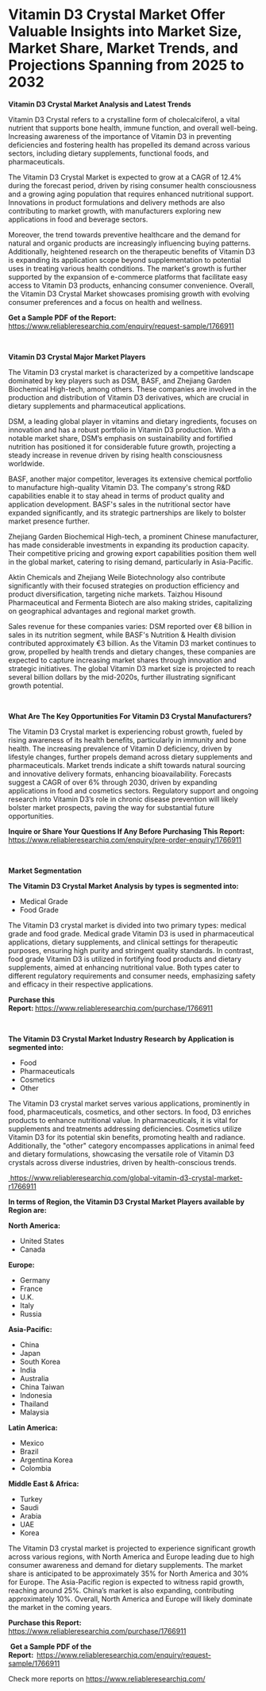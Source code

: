 <p><h1>Vitamin D3 Crystal Market Offer Valuable Insights into Market Size, Market Share, Market Trends, and Projections Spanning from 2025 to 2032</h1></p><p><strong>Vitamin D3 Crystal Market Analysis and Latest Trends</strong></p>
<p><p>Vitamin D3 Crystal refers to a crystalline form of cholecalciferol, a vital nutrient that supports bone health, immune function, and overall well-being. Increasing awareness of the importance of Vitamin D3 in preventing deficiencies and fostering health has propelled its demand across various sectors, including dietary supplements, functional foods, and pharmaceuticals.</p><p>The Vitamin D3 Crystal Market is expected to grow at a CAGR of 12.4% during the forecast period, driven by rising consumer health consciousness and a growing aging population that requires enhanced nutritional support. Innovations in product formulations and delivery methods are also contributing to market growth, with manufacturers exploring new applications in food and beverage sectors.</p><p>Moreover, the trend towards preventive healthcare and the demand for natural and organic products are increasingly influencing buying patterns. Additionally, heightened research on the therapeutic benefits of Vitamin D3 is expanding its application scope beyond supplementation to potential uses in treating various health conditions. The market's growth is further supported by the expansion of e-commerce platforms that facilitate easy access to Vitamin D3 products, enhancing consumer convenience. Overall, the Vitamin D3 Crystal Market showcases promising growth with evolving consumer preferences and a focus on health and wellness.</p></p>
<p><strong>Get a Sample PDF of the Report:&nbsp;</strong> <a href="https://www.reliableresearchiq.com/enquiry/request-sample/1766911?utm_campaign=1141&utm_medium=2&utm_source=Github&utm_content=ia&utm_term=02022025&utm_id=vitamin-d3-crystal">https://www.reliableresearchiq.com/enquiry/request-sample/1766911</a></p>
<p>&nbsp;</p>
<p><strong>Vitamin D3 Crystal Major Market Players</strong></p>
<p><p>The Vitamin D3 crystal market is characterized by a competitive landscape dominated by key players such as DSM, BASF, and Zhejiang Garden Biochemical High-tech, among others. These companies are involved in the production and distribution of Vitamin D3 derivatives, which are crucial in dietary supplements and pharmaceutical applications.</p><p>DSM, a leading global player in vitamins and dietary ingredients, focuses on innovation and has a robust portfolio in Vitamin D3 production. With a notable market share, DSM’s emphasis on sustainability and fortified nutrition has positioned it for considerable future growth, projecting a steady increase in revenue driven by rising health consciousness worldwide.</p><p>BASF, another major competitor, leverages its extensive chemical portfolio to manufacture high-quality Vitamin D3. The company's strong R&D capabilities enable it to stay ahead in terms of product quality and application development. BASF's sales in the nutritional sector have expanded significantly, and its strategic partnerships are likely to bolster market presence further.</p><p>Zhejiang Garden Biochemical High-tech, a prominent Chinese manufacturer, has made considerable investments in expanding its production capacity. Their competitive pricing and growing export capabilities position them well in the global market, catering to rising demand, particularly in Asia-Pacific.</p><p>Aktin Chemicals and Zhejiang Weile Biotechnology also contribute significantly with their focused strategies on production efficiency and product diversification, targeting niche markets. Taizhou Hisound Pharmaceutical and Fermenta Biotech are also making strides, capitalizing on geographical advantages and regional market growth.</p><p>Sales revenue for these companies varies: DSM reported over €8 billion in sales in its nutrition segment, while BASF's Nutrition & Health division contributed approximately €3 billion. As the Vitamin D3 market continues to grow, propelled by health trends and dietary changes, these companies are expected to capture increasing market shares through innovation and strategic initiatives. The global Vitamin D3 market size is projected to reach several billion dollars by the mid-2020s, further illustrating significant growth potential.</p></p>
<p>&nbsp;</p>
<p><strong>What Are The Key Opportunities For Vitamin D3 Crystal Manufacturers?</strong></p>
<p><p>The Vitamin D3 Crystal market is experiencing robust growth, fueled by rising awareness of its health benefits, particularly in immunity and bone health. The increasing prevalence of Vitamin D deficiency, driven by lifestyle changes, further propels demand across dietary supplements and pharmaceuticals. Market trends indicate a shift towards natural sourcing and innovative delivery formats, enhancing bioavailability. Forecasts suggest a CAGR of over 6% through 2030, driven by expanding applications in food and cosmetics sectors. Regulatory support and ongoing research into Vitamin D3’s role in chronic disease prevention will likely bolster market prospects, paving the way for substantial future opportunities.</p></p>
<p><strong>Inquire or Share Your Questions If Any Before Purchasing This Report:</strong> <a href="https://www.reliableresearchiq.com/enquiry/pre-order-enquiry/1766911?utm_campaign=1141&utm_medium=2&utm_source=Github&utm_content=ia&utm_term=02022025&utm_id=vitamin-d3-crystal">https://www.reliableresearchiq.com/enquiry/pre-order-enquiry/1766911</a></p>
<p>&nbsp;</p>
<p><strong>Market Segmentation</strong></p>
<p><strong>The Vitamin D3 Crystal Market Analysis by types is segmented into:</strong></p>
<p><ul><li>Medical Grade</li><li>Food Grade</li></ul></p>
<p><p>The Vitamin D3 crystal market is divided into two primary types: medical grade and food grade. Medical grade Vitamin D3 is used in pharmaceutical applications, dietary supplements, and clinical settings for therapeutic purposes, ensuring high purity and stringent quality standards. In contrast, food grade Vitamin D3 is utilized in fortifying food products and dietary supplements, aimed at enhancing nutritional value. Both types cater to different regulatory requirements and consumer needs, emphasizing safety and efficacy in their respective applications.</p></p>
<p><strong>Purchase this Report:&nbsp;</strong><a href="https://www.reliableresearchiq.com/purchase/1766911?utm_campaign=1141&utm_medium=2&utm_source=Github&utm_content=ia&utm_term=02022025&utm_id=vitamin-d3-crystal">https://www.reliableresearchiq.com/purchase/1766911</a></p>
<p>&nbsp;</p>
<p><strong>The Vitamin D3 Crystal Market Industry Research by Application is segmented into:</strong></p>
<p><ul><li>Food</li><li>Pharmaceuticals</li><li>Cosmetics</li><li>Other</li></ul></p>
<p><p>The Vitamin D3 crystal market serves various applications, prominently in food, pharmaceuticals, cosmetics, and other sectors. In food, D3 enriches products to enhance nutritional value. In pharmaceuticals, it is vital for supplements and treatments addressing deficiencies. Cosmetics utilize Vitamin D3 for its potential skin benefits, promoting health and radiance. Additionally, the "other" category encompasses applications in animal feed and dietary formulations, showcasing the versatile role of Vitamin D3 crystals across diverse industries, driven by health-conscious trends.</p></p>
<p><a href="https://www.reliableresearchiq.com/global-vitamin-d3-crystal-market-r1766911?utm_campaign=1141&utm_medium=2&utm_source=Github&utm_content=ia&utm_term=02022025&utm_id=vitamin-d3-crystal">&nbsp;https://www.reliableresearchiq.com/global-vitamin-d3-crystal-market-r1766911</a></p>
<p><strong>In terms of Region, the Vitamin D3 Crystal Market Players available by Region are:</strong></p>
<p>
    <p> <strong> North America: </strong>
        <ul>
            <li>United States</li>
            <li>Canada</li>
        </ul>
        </p> 
    <p> <strong> Europe: </strong>
        <ul>
            <li>Germany</li>
            <li>France</li>
            <li>U.K.</li>
            <li>Italy</li>
            <li>Russia</li>
        </ul>
        </p> 
    <p> <strong> Asia-Pacific: </strong>
        <ul>
            <li>China</li>
            <li>Japan</li>
            <li>South Korea</li>
            <li>India</li>
            <li>Australia</li>
            <li>China Taiwan</li>
            <li>Indonesia</li>
            <li>Thailand</li>
            <li>Malaysia</li>
        </ul>
        </p> 
    <p> <strong> Latin America: </strong>
        <ul>
            <li>Mexico</li>
            <li>Brazil</li>
            <li>Argentina Korea</li>
            <li>Colombia</li>
        </ul>
        </p> 
    <p> <strong> Middle East & Africa: </strong>
        <ul>
            <li>Turkey</li>
            <li>Saudi</li>
            <li>Arabia</li>
            <li>UAE</li>
            <li>Korea</li>
        </ul>
    </p>
    </p>
<p><p>The Vitamin D3 crystal market is projected to experience significant growth across various regions, with North America and Europe leading due to high consumer awareness and demand for dietary supplements. The market share is anticipated to be approximately 35% for North America and 30% for Europe. The Asia-Pacific region is expected to witness rapid growth, reaching around 25%. China’s market is also expanding, contributing approximately 10%. Overall, North America and Europe will likely dominate the market in the coming years.</p></p>
<p><strong>Purchase this Report: </strong><a href="https://www.reliableresearchiq.com/purchase/1766911?utm_campaign=1141&utm_medium=2&utm_source=Github&utm_content=ia&utm_term=02022025&utm_id=vitamin-d3-crystal">https://www.reliableresearchiq.com/purchase/1766911</a></p>
<p>&nbsp;<strong>Get a Sample PDF of the Report:&nbsp;&nbsp;</strong><a href="https://www.reliableresearchiq.com/enquiry/request-sample/1766911?utm_campaign=1141&utm_medium=2&utm_source=Github&utm_content=ia&utm_term=02022025&utm_id=vitamin-d3-crystal">https://www.reliableresearchiq.com/enquiry/request-sample/1766911</a></p>
<p><strong></strong></p>
<p>Check more reports on <a href="https://www.reliableresearchiq.com/?utm_campaign=1141&utm_medium=2&utm_source=Github&utm_content=ia&utm_term=02022025&utm_id=vitamin-d3-crystal">https://www.reliableresearchiq.com/</a></p>